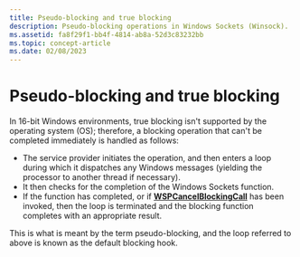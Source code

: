 ```yaml
---
title: Pseudo-blocking and true blocking
description: Pseudo-blocking operations in Windows Sockets (Winsock).
ms.assetid: fa8f29f1-bb4f-4814-ab8a-52d3c83232bb
ms.topic: concept-article
ms.date: 02/08/2023
---
```


# Pseudo-blocking and true blocking

In 16-bit Windows environments, true blocking isn't supported by the operating system (OS); therefore, a blocking operation that can't be completed immediately is handled as follows:

* The service provider initiates the operation, and then enters a loop during which it dispatches any Windows messages (yielding the processor to another thread if necessary).
* It then checks for the completion of the Windows Sockets function.
* If the function has completed, or if [**WSPCancelBlockingCall**](/previous-versions/windows/desktop/legacy/ms742269(v=vs.85)) has been invoked, then the loop is terminated and the blocking function completes with an appropriate result.

This is what is meant by the term pseudo-blocking, and the loop referred to above is known as the default blocking hook.
